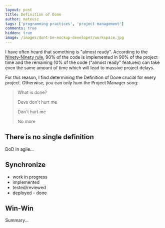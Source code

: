 ```yaml
---
layout: post
title: Definition of Done
author: mateusz
tags: ['programming practices', 'project management']
comments: true
hidden: true
image: /images/dont-be-mockup-developer/workspace.jpg
---
```


I have often heard that something is "almost ready". According to the [Ninety-Ninety rule](https://brightinventions.pl/blog/dont-be-mockup-developer/#ninety-ninety-rule), 90% of the code is implemented in 90% of the project time and the remaining 10% of the code ("almost ready" features) can take even the same amount of time which will lead to massive project delays.

For this reason, I find determining the Definition of Done crucial for every project. Otherwise, you can only hum the Project Manager song:
>What is done?
>
>Devs don't hurt me
>
>Don't hurt me
>
>No more

## There is no single definition

DoD in agile...

## Synchronize

- work in progress
- implemented
- tested/reviewed
- deployed - done

## Win-Win

Summary...
